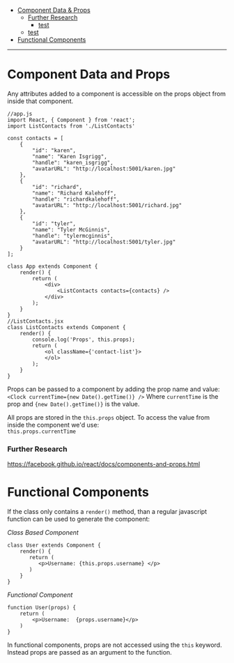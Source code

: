 - [Component Data & Props](#component-data-and-props)   
   * [Further Research](#further-research)
       + [test](#test)
    * [test](#test)
- [Functional Components](#functional-components)
___

# Component Data and Props

Any attributes added to a component is accessible on the props object from inside that component.  

```
//app.js
import React, { Component } from 'react';
import ListContacts from './ListContacts'

const contacts = [
    {
        "id": "karen",
        "name": "Karen Isgrigg",
        "handle": "karen_isgrigg",
        "avatarURL": "http://localhost:5001/karen.jpg"
    },
    {
        "id": "richard",
        "name": "Richard Kalehoff",
        "handle": "richardkalehoff",
        "avatarURL": "http://localhost:5001/richard.jpg"
    },
    {
        "id": "tyler",
        "name": "Tyler McGinnis",
        "handle": "tylermcginnis",
        "avatarURL": "http://localhost:5001/tyler.jpg"
    }
];

class App extends Component {
    render() {
        return (
            <div>
                <ListContacts contacts={contacts} />
            </div>
        );
    }
}
//ListContacts.jsx
class ListContacts extends Component {
    render() {
        console.log('Props', this.props);
        return (
            <ol className={'contact-list'}>
            </ol>
        );
    }
}
```

Props can be passed to a component by adding the prop name and value:  
`<Clock currentTime={new Date().getTime()} />`
Where `currentTime` is the prop and `{new Date().getTime()}` is the value. 

All props are stored in the `this.props` object. To access the value from inside the component we'd use:  
`this.props.currentTime`

### Further Research
https://facebook.github.io/react/docs/components-and-props.html

# Functional Components

If the class only contains a `render()` method, than a regular javascript function can be used to generate the component: 

_Class Based Component_
```
class User extends Component {
    render() {
       return (
          <p>Username: {this.props.username} </p>
       )
    }
}
```

_Functional Component_
```
function User(props) {
    return (
        <p>Username:  {props.username}</p>
    )
}
```
In functional components, props are not accessed using the `this` keyword.  Instead props are passed as an argument to the function.  
<!--stackedit_data:
eyJoaXN0b3J5IjpbLTMxNDk2ODk1M119
-->